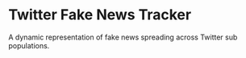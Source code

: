 # Twitter Fake News Tracker

A dynamic representation of fake news spreading across Twitter sub populations.
